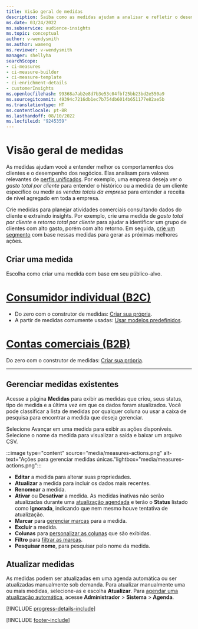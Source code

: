 ```yaml
---
title: Visão geral de medidas
description: Saiba como as medidas ajudam a analisar e refletir o desempenho do seu negócio.
ms.date: 03/24/2022
ms.subservice: audience-insights
ms.topic: conceptual
author: v-wendysmith
ms.author: wameng
ms.reviewer: v-wendysmith
manager: shellyha
searchScope:
- ci-measures
- ci-measure-builder
- ci-measure-template
- ci-enrichment-details
- customerInsights
ms.openlocfilehash: 99368a7ab2e8d7b3e53c04fbf25bb23bd2e550a9
ms.sourcegitcommit: 49394c7216db1ec7b754db6014b651177e82ae5b
ms.translationtype: HT
ms.contentlocale: pt-BR
ms.lasthandoff: 08/10/2022
ms.locfileid: "9245359"
---
```

# <a name="measures-overview"></a>Visão geral de medidas

As medidas ajudam você a entender melhor os comportamentos dos clientes e o desempenho dos negócios. Elas analisam para valores relevantes de [perfis unificados](data-unification.md). Por exemplo, uma empresa deseja ver o *gasto total por cliente* para entender o histórico ou a medida de um cliente específico ou medir as *vendas totais da empresa* para entender a receita de nível agregado em toda a empresa.

Crie medidas para planejar atividades comerciais consultando dados do cliente e extraindo insights. Por exemplo, crie uma medida de *gasto total por cliente* e *retorno total por cliente* para ajudar a identificar um grupo de clientes com alto gasto, porém com alto retorno. Em seguida, [crie um segmento](segments.md) com base nessas medidas para gerar as próximas melhores ações.

## <a name="create-a-measure"></a>Criar uma medida

Escolha como criar uma medida com base em seu público-alvo.

# <a name="individual-consumers-b-to-c"></a>[Consumidor individual (B2C)](#tab/b2c)

- Do zero com o construtor de medidas: [Criar sua própria](measure-builder.md).
- A partir de medidas comumente usadas: [Usar modelos predefinidos](measure-templates.md).

# <a name="business-accounts-b-to-b"></a>[Contas comerciais (B2B)](#tab/b2b)

Do zero com o construtor de medidas: [Criar sua própria](measure-builder.md).

---

## <a name="manage-existing-measures"></a>Gerenciar medidas existentes

Acesse a página **Medidas** para exibir as medidas que criou, seus status, tipo de medida e a última vez em que os dados foram atualizados. Você pode classificar a lista de medidas por qualquer coluna ou usar a caixa de pesquisa para encontrar a medida que deseja gerenciar.

Selecione Avançar em uma medida para exibir as ações disponíveis. Selecione o nome da medida para visualizar a saída e baixar um arquivo CSV.

:::image type="content" source="media/measures-actions.png" alt-text="Ações para gerenciar medidas únicas."lightbox="media/measures-actions.png":::

- **Editar** a medida para alterar suas propriedades.
- **Atualizar** a medida para incluir os dados mais recentes.
- **Renomear** a medida.
- **Ativar** ou **Desativar** a medida. As medidas inativas não serão atualizadas durante uma [atualização agendada](schedule-refresh.md) e terão o **Status** listado como **Ignorada**, indicando que nem mesmo houve tentativa de atualização.
- **Marcar** para [gerenciar marcas](work-with-tags-columns.md#manage-tags) para a medida.
- **Excluir** a medida.
- **Colunas** para [personalizar as colunas](work-with-tags-columns.md#customize-columns) que são exibidas.
- **Filtro** para [filtrar as marcas](work-with-tags-columns.md#filter-on-tags).
- **Pesquisar nome**, para pesquisar pelo nome da medida.

## <a name="refresh-measures"></a>Atualizar medidas

As medidas podem ser atualizadas em uma agenda automática ou ser atualizadas manualmente sob demanda. Para atualizar manualmente uma ou mais medidas, selecione-as e escolha **Atualizar**. Para [agendar uma atualização automática](schedule-refresh.md), acesse **Administrador** > **Sistema** > **Agenda**.

[!INCLUDE [progress-details-include](includes/progress-details-pane.md)]

[!INCLUDE [footer-include](includes/footer-banner.md)]

